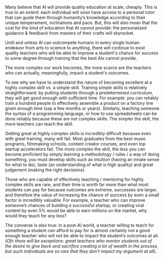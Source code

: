 Many believe that AI will provide quality education at scale, cheaply. This is true to an extent: each individual will soon have access to a personal tutor that can guide them through humanity’s knowledge according to their unique temperament, inclinations and pace. But, this will also mean that the cost for the kind of education that AI cannot provide: the personalized guidance & feedback from masters of their crafts will skyrocket.

Until and unless AI can outcompete humans in every single human endeavor from arts to science to anything, there will continue to exist quality teachers who will be able to improve a student's chance for success to some degree through training that the best AIs cannot provide.

The more complex our work becomes, the more scarce are the teachers who can actually, meaningfully, impact a student's outcomes.

To see why we have to understand the nature of becoming excellent at a highly complex skill vs. a simple skill. Training simple skills is relatively straightforward: by putting students through a predetermined curriculum, they will get good enough with sufficient time. For example: you can reliably train a hundred people to effectively assemble a product on a factory line given enough time (say a few months or years). Similarly, teaching someone the syntax of a programming language, or how to use spreadsheets can be done reliably because these are not complex skills. The simpler the skill, the more teachers can teach the skill.

Getting great at highly complex skills is incredibly difficult because even with great training, many will fail. Most graduates from the best music programs, filmmaking schools, content creator courses, and even top startup accelerators fail. The more complex the skill, the less you can become proficient by simply learning a methodology / rules / a way of doing something, you must develop skills such as intuition (having an innate sense for what to do), taste (an understanding of what is high quality) and great judgement (making the right decisions).

Those who are capable of effectively teaching / mentoring for highly complex skills are rare, and their time is worth far more than what most students can pay for because outcomes are extreme, successes are larger, and therefore the value of increasing the chance of success by even a small factor is incredibly valuable. For example, a teacher who can improve someone’s chances of building a successful startup, or creating viral content by even 5% would be able to earn millions on the market, why would they teach for any less?

The converse is also true: in a post-AI world, a teacher willing to teach for something a student *can* afford to pay for is almost certainly not a good enough teacher who will not be able to impact the student’s outcomes at all. (*Ofc there will be exceptions: great teachers who mentor students out of the desire to give back and sacrifice creating a lot of wealth in the process, but such individuals are so rare that they don't impact my argument at all*).